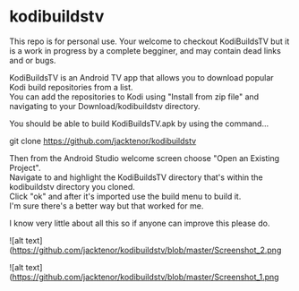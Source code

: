 # kodibuildstv
This repo is for personal use. Your welcome to checkout KodiBuildsTV but it is a work in progress 
by a complete begginer, and may contain dead links and or bugs.                                     

KodiBuildsTV is an Android TV app that allows you to download popular Kodi build repositories from a list.                                          
You can add the repositories to Kodi using "Install from zip file" and navigating to your Download/kodibuildstv directory.                              

You should be able to build KodiBuildsTV.apk by using the command...                                          

git clone https://github.com/jacktenor/kodibuildstv                                                       

Then from the Android Studio welcome screen choose "Open an Existing Project".                                    
Navigate to and highlight the KodiBuildsTV directory that's within the kodibuildstv directory you cloned.                            
Click "ok" and after it's imported use the build menu to build it.                                           
I'm sure there's a better way but that worked for me.                                                 

I know very little about all this so if anyone can improve this please do.


![alt text](https://github.com/jacktenor/kodibuildstv/blob/master/Screenshot_2.png


![alt text](https://github.com/jacktenor/kodibuildstv/blob/master/Screenshot_1.png


